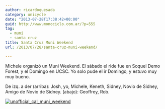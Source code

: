 ```yaml
---
author: ricardoquesada
category: unicycle
date: "2013-07-28T17:38:42+00:00"
guid: http://www.monociclo.com.ar/?p=555
tag:
  - muni
  - santa cruz
title: Santa Cruz Muni Weekend
url: /2013/07/28/santa-cruz-muni-weekend/

---
```

Michele organizó un Muni Weekend. El sábado el ride fue en Soquel Demo Forest, y el Domingo en UCSC.
Yo solo pude el ir Domingo, y estuvo muy muy bueno.

De izq. a der (arriba): Josh, yo, Michele, Keneth, Sidney, Novio de Sidney, Amigo de Novio de Sidney. (abajo): Geoffrey, Rob.

[![unofficial_cal_muni_weekend](http://www.monociclo.com.ar/blog/wp-content/uploads/2013/08/unofficial_cal_muni_weekend-1024x768.jpg)](http://www.monociclo.com.ar/blog/wp-content/uploads/2013/08/unofficial_cal_muni_weekend.jpg)
